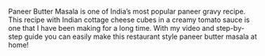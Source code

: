 Paneer Butter Masala is one of India’s most popular paneer gravy recipe. This recipe with Indian cottage cheese cubes in a creamy tomato sauce is one that I have been making for a long time. With my video and step-by-step guide you can easily make this restaurant style paneer butter masala at home!